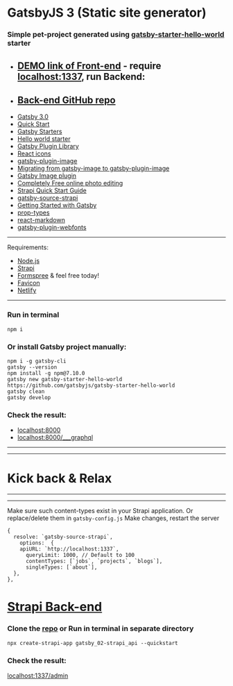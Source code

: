 # GatsbyJS 3 (Static site generator)

### Simple pet-project generated using [gatsby-starter-hello-world](https://www.gatsbyjs.com/starters/gatsbyjs/gatsby-starter-hello-world/) starter

* ## [DEMO link of Front-end]() - require [localhost:1337](http://localhost:1337), run Backend:
* ## [Back-end GitHub repo](https://github.com/WebDevelopUa/gatsby_02-strapi_api)

- [Gatsby 3.0](https://www.gatsbyjs.com)
- [Quick Start](https://www.gatsbyjs.com/docs/quick-start)
- [Gatsby Starters](https://www.gatsbyjs.com/starters/?v=3)
- [Hello world starter](https://www.gatsbyjs.com/starters/gatsbyjs/gatsby-starter-hello-world/)
- [Gatsby Plugin Library](https://www.gatsbyjs.com/plugins/)
- [React icons](https://react-icons.github.io/react-icons/)
- [gatsby-plugin-image](https://www.gatsbyjs.com/plugins/gatsby-plugin-image)
- [Migrating from gatsby-image to gatsby-plugin-image](https://www.gatsbyjs.com/docs/reference/release-notes/image-migration-guide/)
- [Gatsby Image plugin](https://www.gatsbyjs.com/docs/reference/built-in-components/gatsby-plugin-image/#restrictions-on-using-staticimage)
- [Completely Free online photo editing](https://www10.lunapic.com/editor/)
- [Strapi Quick Start Guide](https://strapi.io/documentation/developer-docs/latest/getting-started/quick-start.html#_1-install-strapi-and-create-a-new-project)
- [gatsby-source-strapi](https://www.npmjs.com/package/gatsby-source-strapi)
- [Getting Started with Gatsby](https://strapi.io/documentation/developer-docs/latest/developer-resources/content-api/integrations/gatsby.html#create-a-gatsby-app)
- [prop-types](https://www.npmjs.com/package/prop-types)
- [react-markdown](https://www.npmjs.com/package/react-markdown)
- [gatsby-plugin-webfonts](https://www.gatsbyjs.com/plugins/gatsby-plugin-webfonts/)

-----

Requirements:

- [Node.js](https://nodejs.org/uk/)
- [Strapi](https://strapi.io)
- [Formspree](https://formspree.io) & feel free today!
- [Favicon](https://favicon.io/favicon-generator/)
- [Netlify](https://www.netlify.com)

-----

### Run in terminal

``` 
npm i
```

### Or install Gatsby project manually:

``` 
npm i -g gatsby-cli
gatsby --version
npm install -g npm@7.10.0
gatsby new gatsby-starter-hello-world https://github.com/gatsbyjs/gatsby-starter-hello-world
gatsby clean
gatsby develop
```

### Check the result:

- [localhost:8000](http://localhost:8000)
- [localhost:8000/___graphql](http://localhost:8000/___graphql)

-----
-----

# Kick back & Relax

-----
-----

Make sure such content-types exist in your Strapi application. 
Or replace/delete them in ```gatsby-config.js```
Make changes, restart the server

```
{  
  resolve: `gatsby-source-strapi`,
    options:  {
    apiURL: `http://localhost:1337`,
      queryLimit: 1000, // Default to 100
      contentTypes: [`jobs`, `projects`, `blogs`],
      singleTypes: [`about`],
  },
},
```

# [Strapi Back-end](https://strapi.io/)

### Clone the [repo](https://github.com/WebDevelopUa/gatsby_02-strapi_api) or Run in terminal in separate directory

``` 
npx create-strapi-app gatsby_02-strapi_api --quickstart
```

### Check the result:

[localhost:1337/admin](http://localhost:1337/admin)

